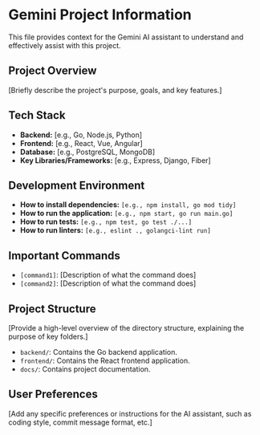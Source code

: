 # Gemini Project Information

This file provides context for the Gemini AI assistant to understand and effectively assist with this project.

## Project Overview

[Briefly describe the project's purpose, goals, and key features.]

## Tech Stack

- **Backend:** [e.g., Go, Node.js, Python]
- **Frontend:** [e.g., React, Vue, Angular]
- **Database:** [e.g., PostgreSQL, MongoDB]
- **Key Libraries/Frameworks:** [e.g., Express, Django, Fiber]

## Development Environment

- **How to install dependencies:** `[e.g., npm install, go mod tidy]`
- **How to run the application:** `[e.g., npm start, go run main.go]`
- **How to run tests:** `[e.g., npm test, go test ./...]`
- **How to run linters:** `[e.g., eslint ., golangci-lint run]`

## Important Commands

- `[command1]`: [Description of what the command does]
- `[command2]`: [Description of what the command does]

## Project Structure

[Provide a high-level overview of the directory structure, explaining the purpose of key folders.]

- `backend/`: Contains the Go backend application.
- `frontend/`: Contains the React frontend application.
- `docs/`: Contains project documentation.

## User Preferences

[Add any specific preferences or instructions for the AI assistant, such as coding style, commit message format, etc.]
